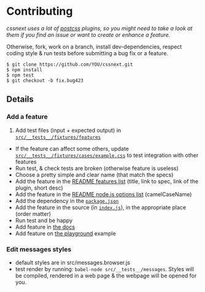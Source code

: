 # Contributing

_cssnext uses a lot of [postcss](https://github.com/postcss) plugins,
so you might need to take a look at them if you find an issue or want to create
or enhance a feature._

Otherwise, fork, work on a branch, install dev-dependencies,
respect coding style & run tests before submitting a bug fix or a feature.

```console
$ git clone https://github.com/YOU/cssnext.git
$ npm install
$ npm test
$ git checkout -b fix.bug423
```

## Details

### Add a feature

1. Add test files (input + expected output) in [`src/__tests__/fixtures/features`](src/__tests__/features)
- If the feature can affect some others, update [`src/__tests__/fixtures/cases/example.css`](src/__tests__/cases/example.css) to test integration with other features
- Run test, & check tests are broken (otherwise feature is useless)
- Choose a pretty simple and clear name (that match the specs)
- Add the feature in the [README features list](#features) (title, link to spec, link of the plugin, short desc)
- Add the feature in the [README node.js options list](#features-default-all-features) (camelCaseName)
- Add the dependency in the [`package.json`](package.json)
- Add the feature in the source (in [`index.js`](index.js)), in the appropriate place (order matter)
- Run test and be happy
- Add feature in [the docs](docs/content)
- Add feature on [the playground](https://github.com/cssnext/playground) example


### Edit messages styles

- default styles are in src/messages.browser.js
- test render by running: `babel-node src/__tests__/messages`.
Styles will be compiled, rendered in a web page & the webpage will be opened for
you.
